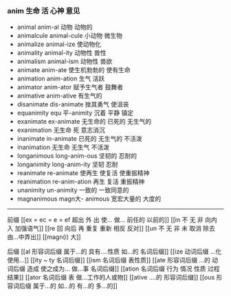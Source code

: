 ### anim 生命 活 心神 意见

- animal  anim-al  动物 动物的 
- animalcule animal-cule 小动物  微生物
- animalize animal-ize 使动物化
- animality animal-ity 动物性 兽性
- animalism animal-ism 动物性 兽欲
- animate anim-ate  使生机勃勃的 使有生命
- animation anim-ation 生气 活跃
- animator anim-ator 赋予生气者 鼓舞者
- animative anim-ative 有生气的
- disanimate dis-animate 挫其勇气  使沮丧
- equanimity equ 平-animity  沉着 平静  镇定
- exanimate ex-animate 无生命的  已死的  无生气的
- exanimation  无生命 死  意志消沉
- inanimate in-animate  已死的  无生气的  不活泼
- inanimation  无生命 无生气 不活泼
- longanimous long-anim-ous 坚韧的 忍耐的
- longanimity long-anim-ity 坚韧  忍耐
- reanimate re-animate 使再生  使复活  使重振精神
- reanimation re-anim-ation 再生 复活 重振精神
- unanimity un-animity  一致的 一致同意的
- magnanimous  magn大- animous  宽宏大量的 大度的

---
前缀
[[ex  = ec = e = ef 超出 外 出 使... 做... 前任的 以前的]]
[[in 不 无 非  向内 入 加强语气]]
[[re  回 向后  再 重复 重新 相反 反对]]
[[un 不  无 非 未  取消 除去  由...中弄出]]
[[magn(i) 大]]

后缀
[[al 形容词后缀   属于...的  具有....性质  如...的   名词后缀]]
[[ize 动词后缀 ...化 使用...]]
[[ity  ~ ty 名词后缀]]
[[ism 名词后缀 表性质]]
[[ate 形容词后缀  ...的 动词后缀 造成 使之成为... 做...事 名词后缀]]
[[ation 名词后缀  行为 情况 性质 过程 结果]]
[[ator 名词后缀 表 做...工作的人或物]]
[[ative ....的 形容词后缀]]
[[ous 形容词后缀 属于...的 如...的 有...的 多...的]]